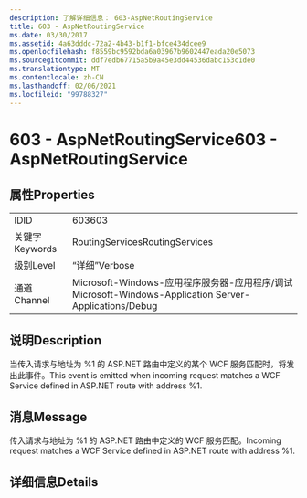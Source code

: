 ```yaml
---
description: 了解详细信息： 603-AspNetRoutingService
title: 603 - AspNetRoutingService
ms.date: 03/30/2017
ms.assetid: 4a63dddc-72a2-4b43-b1f1-bfce434dcee9
ms.openlocfilehash: f8559bc9592bda6a03967b9602447eada20e5073
ms.sourcegitcommit: ddf7edb67715a5b9a45e3dd44536dabc153c1de0
ms.translationtype: MT
ms.contentlocale: zh-CN
ms.lasthandoff: 02/06/2021
ms.locfileid: "99788327"
---
```

# <a name="603---aspnetroutingservice"></a><span data-ttu-id="44901-103">603 - AspNetRoutingService</span><span class="sxs-lookup"><span data-stu-id="44901-103">603 - AspNetRoutingService</span></span>

## <a name="properties"></a><span data-ttu-id="44901-104">属性</span><span class="sxs-lookup"><span data-stu-id="44901-104">Properties</span></span>  
  
|||  
|-|-|  
|<span data-ttu-id="44901-105">ID</span><span class="sxs-lookup"><span data-stu-id="44901-105">ID</span></span>|<span data-ttu-id="44901-106">603</span><span class="sxs-lookup"><span data-stu-id="44901-106">603</span></span>|  
|<span data-ttu-id="44901-107">关键字</span><span class="sxs-lookup"><span data-stu-id="44901-107">Keywords</span></span>|<span data-ttu-id="44901-108">RoutingServices</span><span class="sxs-lookup"><span data-stu-id="44901-108">RoutingServices</span></span>|  
|<span data-ttu-id="44901-109">级别</span><span class="sxs-lookup"><span data-stu-id="44901-109">Level</span></span>|<span data-ttu-id="44901-110">“详细”</span><span class="sxs-lookup"><span data-stu-id="44901-110">Verbose</span></span>|  
|<span data-ttu-id="44901-111">通道</span><span class="sxs-lookup"><span data-stu-id="44901-111">Channel</span></span>|<span data-ttu-id="44901-112">Microsoft-Windows-应用程序服务器-应用程序/调试</span><span class="sxs-lookup"><span data-stu-id="44901-112">Microsoft-Windows-Application Server-Applications/Debug</span></span>|  
  
## <a name="description"></a><span data-ttu-id="44901-113">说明</span><span class="sxs-lookup"><span data-stu-id="44901-113">Description</span></span>  

 <span data-ttu-id="44901-114">当传入请求与地址为 %1 的 ASP.NET 路由中定义的某个 WCF 服务匹配时，将发出此事件。</span><span class="sxs-lookup"><span data-stu-id="44901-114">This event is emitted when incoming request matches a WCF Service defined in ASP.NET route with address %1.</span></span>  
  
## <a name="message"></a><span data-ttu-id="44901-115">消息</span><span class="sxs-lookup"><span data-stu-id="44901-115">Message</span></span>  

 <span data-ttu-id="44901-116">传入请求与地址为 %1 的 ASP.NET 路由中定义的 WCF 服务匹配。</span><span class="sxs-lookup"><span data-stu-id="44901-116">Incoming request matches a WCF Service defined in ASP.NET route with address %1.</span></span>  
  
## <a name="details"></a><span data-ttu-id="44901-117">详细信息</span><span class="sxs-lookup"><span data-stu-id="44901-117">Details</span></span>
